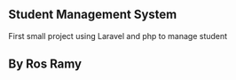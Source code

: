 ## Student Management System

First small project using Laravel and php to manage student

## By Ros Ramy
